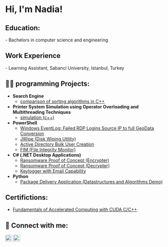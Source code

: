 <h1>Hi, I'm Nadia! </h1>
<h2> Education:</h2>
  -  Bachelors in computer science and engineering
<h2> Work Experience</h2>
  - Learning Assistant, Sabanci University, Istanbul, Turkey              		
<h2>👨‍💻 programming Projects:</h2>

- <b>Search Engine</b>
  - [comparison of sorting algorithms in C++](https://github.com/nadiaelghouti21/compare_sorting_algo/tree/main)
- <b>Printer System Simulation using Operator Overloading and Multithreading Techniques</b>
  - [simulation (c++)](https://github.com/nadiaelghouti21/Printer-System-Simulation/commits?author=nadiaelghouti21) </b>
- <b>PowerShell</b>
  - [Windows EventLog: Failed RDP Logins Source IP to full GeoData Conversion](https://github.com/joshmadakor1/Sentinel-Lab)
  - [JWipe (Disk Wiping Utility)](https://github.com/joshmadakor1/Jwipe.PowerShell)
  - [Active Directory Bulk User Creation](https://github.com/joshmadakor1/AD_PS)
  - [FIM (File Integrity Monitor)](https://github.com/joshmadakor1/PowerShell-Integrity-FIM)
- <b>C# (.NET Desktop Applications)</b>
  - [Ransomware Proof of Concept (Encrypter)](https://github.com/joshmadakor1/EncrypterPOC)
  - [Ransomware Proof of Concept (Decrypter)](https://github.com/joshmadakor1/DecrypterPOC)
  - [Keylogger with Email Capability](https://github.com/joshmadakor1/Key-Logger-With-Email)
- <b>Python</b>
  - [Package Delivery Application (Datastructures and Algorithms Demo)](https://github.com/joshmadakor1/Package-Delivery-Pathfinding-Algorithm)
 
    
<h2> Certifictions:</h2>

- [Fundamentals of Accelerated Computing with CUDA C/C++](https://courses.nvidia.com/a/de4a01de306b4721b55e2e7d7b3c5b57/)
    
<h2> 🤳 Connect with me:</h2>


[<img align="left" alt="JoshMadakor | LinkedIn" width="22px" src="https://cdn.jsdelivr.net/npm/simple-icons@v3/icons/linkedin.svg" />][linkedin]
[<img align="left" alt="JoshMadakor | Instagram" width="22px" src="https://cdn.jsdelivr.net/npm/simple-icons@v3/icons/instagram.svg" />][instagram]


[instagram]: https://www.instagram.com/nadiam.gh?igsh=MW1odzE3MmNrMm5hZA%3D%3D&utm_source=qr
[linkedin]: http://linkedin.com/in/nadia-elghouti-8938912ab

<!--
**joshmadakor1/joshmadakor1** is a ✨ _special_ ✨ repository because its `README.md` (this file) appears on your GitHub profile.

Here are some ideas to get you started:

- 🔭 I’m currently working on ...
- 🌱 I’m currently learning ...
- 👯 I’m looking to collaborate on ...
- 🤔 I’m looking for help with ...
- 💬 Ask me about ...
- 📫 How to reach me: ...
- 😄 Pronouns: ...
- ⚡ Fun fact: ...
-->
